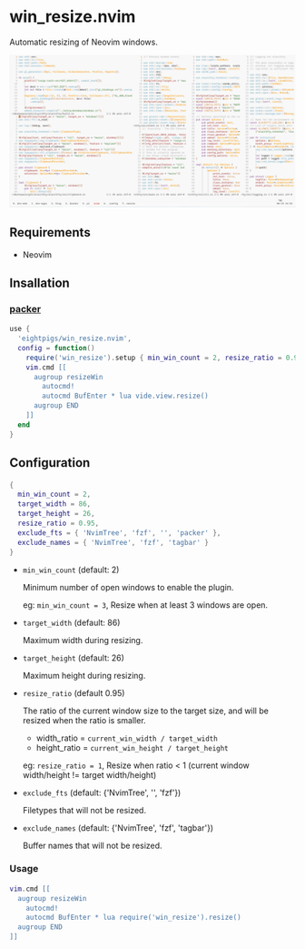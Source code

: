 #  win_resize.nvim

 Automatic resizing of Neovim windows.

 ![demo png](https://raw.githubusercontent.com/eightpigs/win_resize.nvim/screenshots/screenshots/demo.gif)

## Requirements

- Neovim

## Insallation

### [packer](https://github.com/wbthomason/packer.nvim)

```lua
use {
  'eightpigs/win_resize.nvim',
  config = function()
    require('win_resize').setup { min_win_count = 2, resize_ratio = 0.95 }
    vim.cmd [[
      augroup resizeWin
        autocmd!
        autocmd BufEnter * lua vide.view.resize()
      augroup END
    ]]
  end
}
```

## Configuration

```lua
{
  min_win_count = 2,
  target_width = 86,
  target_height = 26,
  resize_ratio = 0.95,
  exclude_fts = { 'NvimTree', 'fzf', '', 'packer' },
  exclude_names = { 'NvimTree', 'fzf', 'tagbar' }
}
```

- `min_win_count` (default: 2)

   Minimum number of open windows to enable the plugin.

   eg: `min_win_count = 3`, Resize when at least 3 windows are open.

- `target_width` (default: 86)

    Maximum width during resizing.

- `target_height` (default: 26)

    Maximum height during resizing.

- `resize_ratio` (default 0.95)

    The ratio of the current window size to the target size, and will be resized when the ratio is smaller.

    - width_ratio = `current_win_width / target_width`
    - height_ratio = `current_win_height / target_height`

    eg: `resize_ratio = 1`, Resize when ratio < 1 (current window width/height != target width/height)

- `exclude_fts` (default: {'NvimTree', '', 'fzf'})

    Filetypes that will not be resized.

- `exclude_names` (default: {'NvimTree', 'fzf', 'tagbar'})

    Buffer names that will not be resized.

### Usage

```lua
vim.cmd [[
  augroup resizeWin
    autocmd!
    autocmd BufEnter * lua require('win_resize').resize()
  augroup END
]]
```
